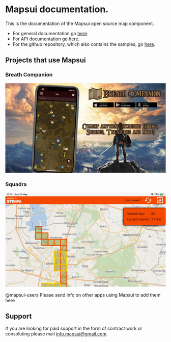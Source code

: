 # **Mapsui** documentation.

This is the documentation of the Mapsui open source map component.
- For general documentation go [here](http://mapsui.com/documentation/home.html).
- For API documentation go [here](http://mapsui.com/api/index.html).
- For the github repository, which also contains the samples, go [here](https://github.com/mapsui/mapsui).

## Projects that use Mapsui

### Breath Companion

[![Breath Companion website](images/breath-companion.png)](https://software-notion.de/apps/breath-companion)

### Squadra

[![Squadra](images/squadra.png)](https://bertt.github.io/squadra/)

@mapsui-users Please send info on other apps using Mapsui to add them here

## Support

If you are looking for paid support in the form of contract work or consoluting please mail [info.mapsui@gmail.com](mailto:info.mapsui@gmail.com).
